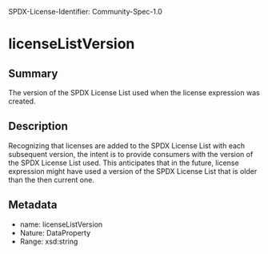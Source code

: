 SPDX-License-Identifier: Community-Spec-1.0

# licenseListVersion

## Summary

The version of the SPDX License List used when the license expression was created.

## Description

Recognizing that licenses are added to the SPDX License List with each subsequent version, the intent is to provide consumers with the version of the SPDX License List used. This anticipates that in the future, license expression might have used a version of the SPDX License List that is older than the then current one.

## Metadata

- name: licenseListVersion
- Nature: DataProperty
- Range: xsd:string

